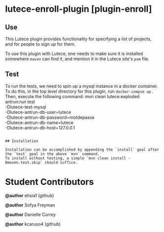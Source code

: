 # lutece-enroll-plugin [plugin-enroll]

## Use

This Lutece plugin provides functionality for specifying a list of projects, and for people to sign up for them.

To use this plugin with Lutece, one needs to make sure it is installed somewhere `maven` can find it, and mention it in 
the Lutece site's `pom` file.  

## Test

To run the tests, we need to spin up a mysql instance in a docker container.  To do this, in the top level directory for 
this plugin, run `docker-compse up` . Then, execute the following command: 
mvn clean lutece:exploded antrun:run test \
-Dlutece-test-mysql \
-Dlutece-antrun-db-user=lutece \
-Dlutece-antrun-db-password=motdepasse \
-Dlutece-antrun-db-name=lutece \
-Dlutece-antrun-db-host=127.0.0.1
```

## Installation

Installation can be accomplished by appending the `install` goal after the `test` goal in the above `mvn` command. 
To install without testing, a simple `mvn clean install -Dmaven.test.skip` should suffice.

```

# Student Contributors
**@author** ehsia1 (github)

**@author** Sofya Freyman    
  
**@author** Danielle Currey

**@author** kcaruso4 (github)

